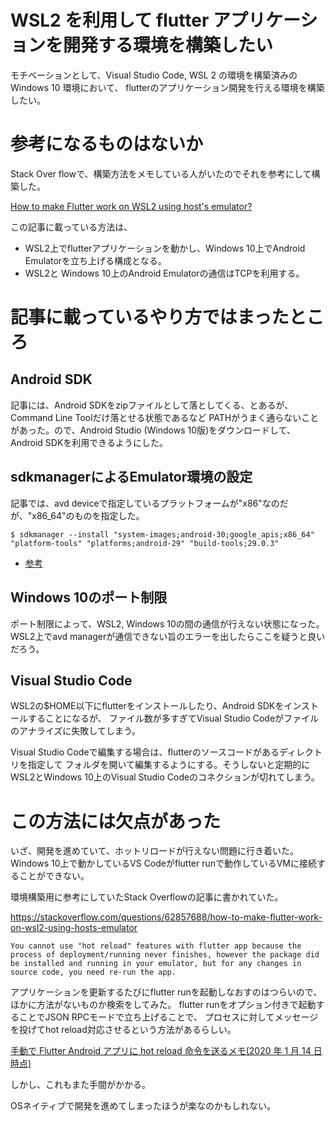 # WSL2 を利用して flutter アプリケーションを開発する環境を構築したい

モチベーションとして、Visual Studio Code, WSL 2 の環境を構築済みのWindows 10 環境において、
flutterのアプリケーション開発を行える環境を構築したい。

# 参考になるものはないか

Stack Over flowで、構築方法をメモしている人がいたのでそれを参考にして構築した。

[How to make Flutter work on WSL2 using host's emulator?](https://stackoverflow.com/questions/62857688/how-to-make-flutter-work-on-wsl2-using-hosts-emulator)

この記事に載っている方法は、

- WSL2上でflutterアプリケーションを動かし、Windows 10上でAndroid Emulatorを立ち上げる構成となる。
- WSL2と Windows 10上のAndroid Emulatorの通信はTCPを利用する。

# 記事に載っているやり方ではまったところ

## Android SDK

記事には、Android SDKをzipファイルとして落としてくる、とあるが、Command Line Toolだけ落とせる状態であるなど
PATHがうまく通らないことがあった。ので、Android Studio (Windows 10版)をダウンロードして、Android SDKを利用できるようにした。

## sdkmanagerによるEmulator環境の設定

記事では、avd deviceで指定しているプラットフォームが"x86"なのだが、"x86_64"のものを指定した。

`$ sdkmanager --install "system-images;android-30;google_apis;x86_64" "platform-tools" "platforms;android-29" "build-tools;29.0.3"`

- [参考](https://qiita.com/Kohei-Kato/items/1023d555403631e9b388)

## Windows 10のポート制限

ポート制限によって、WSL2, Windows 10の間の通信が行えない状態になった。
WSL2上でavd managerが通信できない旨のエラーを出したらここを疑うと良いだろう。

## Visual Studio Code

WSL2の$HOME以下にflutterをインストールしたり、Android SDKをインストールすることになるが、
ファイル数が多すぎてVisual Studio Codeがファイルのアナライズに失敗してしまう。

Visual Studio Codeで編集する場合は、flutterのソースコードがあるディレクトリを指定して
フォルダを開いて編集するようにする。そうしないと定期的にWSL2とWindows 10上のVisual Studio Codeのコネクションが切れてしまう。

# この方法には欠点があった

いざ、開発を進めていて、ホットリロードが行えない問題に行き着いた。
Windows 10上で動かしているVS Codeがflutter runで動作しているVMに接続することができない。

環境構築用に参考にしていたStack Overflowの記事に書かれていた。

https://stackoverflow.com/questions/62857688/how-to-make-flutter-work-on-wsl2-using-hosts-emulator

```
You cannot use "hot reload" features with flutter app because the process of deployment/running never finishes, however the package did be installed and running in your emulator, but for any changes in source code, you need re-run the app.
```

アプリケーションを更新するたびにflutter runを起動しなおすのはつらいので、ほかに方法がないものか検索をしてみた。
flutter runをオプション付きで起動することでJSON RPCモードで立ち上げることで、
プロセスに対してメッセージを投げてhot reload対応させるという方法があるらしい。

[手動で Flutter Android アプリに hot reload 命令を送るメモ(2020 年 1 月 14 日時点)](https://qiita.com/syoyo/items/37d5f22689bb50217858)

しかし、これもまた手間がかかる。

OSネイティブで開発を進めてしまったほうが楽なのかもしれない。
